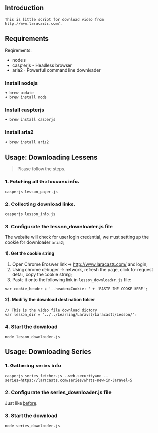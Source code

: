 
## Introduction

	This is little script for download video from http://www.laracasts.com/. 

## Requirements

Reqirements: 

* nodejs
* caspterjs - Headless browser
* aria2  - Powerfull command line downloader

### Install nodejs

	➜ brew update
	➜ brew install node

### Install caspterjs

	➜ brew install casperjs

### Install aria2 

	➜ brew install aria2

## Usage: Downloading Lessens

> Please follow the steps. 

### 1. Fetching all the lessons info.

	casperjs lesson_pager.js

### 2. Collecting download links.

	casperjs lesson_info.js

### 3. Configurate the lesson_downloader.js file

The website will check for user login credential, we must setting up the cookie for downloader `aria2`;

#### 1). Get the cookie string

1. Open Chrome Broswer link -> http://www.laracasts.com/ and login;
2. Using chrome debuger -> network, refresh the page, click for request detail, copy the cookie string;
3. Paste it onto the following link in `lesson_downloader.js` file:

```
var cookie_header = '--header=Cookie: ' + 'PASTE THE COOKE HERE';
```

#### 2). Modifiy the download destination folder


```
// This is the video file download dictory
var lesson_dir = '../../Learning/Laravel/Laracasts/Lesson/';
```

### 4. Start the download

	node lesson_downloader.js


## Usage: Downloading Series 

### 1. Gathering series info

```
casperjs series_fetcher.js --web-security=no --series=https://laracasts.com/series/whats-new-in-laravel-5
```
### 2. Configurate the series_downloader.js file

Just like [before](#3-configurate-the-lesson_downloaderjs-file).

### 3. Start the download

	node series_downloader.js 


